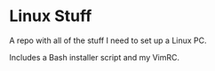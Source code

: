 # Linux Stuff
 
A repo with all of the stuff I need to set up a Linux PC.

Includes a Bash installer script and my VimRC.
